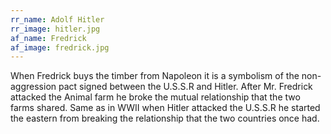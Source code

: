```yaml
---
rr_name: Adolf Hitler
rr_image: hitler.jpg
af_name: Fredrick
af_image: fredrick.jpg
---
```


When Fredrick buys the timber from Napoleon it is a symbolism of the non-aggression pact signed between the U.S.S.R and Hitler. After Mr. Fredrick attacked the Animal farm he broke the mutual relationship that the two farms shared. Same as in WWII when Hitler attacked the U.S.S.R he started the eastern from breaking the relationship that the two countries once had.